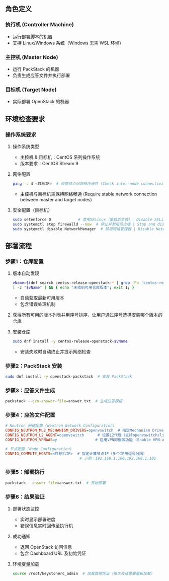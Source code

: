 ## 角色定义

### 执行机 (Controller Machine)
- 运行部署脚本的机器
- 支持 Linux/Windows 系统（Windows 无需 WSL 环境）

### 主控机 (Master Node)
- 运行 PackStack 的机器
- 负责生成应答文件并执行部署

### 目标机 (Target Node)
- 实际部署 OpenStack 的机器

## 环境检查要求

### 操作系统要求
1. 操作系统类型
   - 主控机 & 目标机：CentOS 系列操作系统
   - 版本要求：CentOS Stream 9

2. 网络配置
   ```bash
   ping -c 4 <目标IP>  # 检查节点间网络连通性 (Check inter-node connectivity)
   ```
   - 主控机与目标机需保持网络畅通 (Require stable network connection between master and target nodes)

3. 安全配置（目标机）
   ```bash
   sudo setenforce 0            # 禁用SELinux（重启后生效）| Disable SELinux (persist after reboot)
   sudo systemctl stop firewalld --now  # 停止并禁用防火墙 | Stop and disable firewall
   sudo systemctl disable NetworkManager  # 禁用网络管理器 | Disable NetworkManager
   ```

## 部署流程

### 步骤1：仓库配置
1. 版本自动发现
   
   ```bash
   vName=$(dnf search centos-release-openstack-* | grep -Po 'centos-release-openstack-\K\w+' | sort -Vr | head -1)
   [ -z "$vName" ] && { echo "未找到可用仓库版本"; exit 1; }
   ```
   
   - 自动获取最新可用版本
   - 包含错误处理机制
2. 获得所有可用的版本列表并用序号排序，让用户通过序号选择安装哪个版本的仓库

3. 安装仓库
   
   ```bash
   sudo dnf install -y centos-release-openstack-$vName
   ```
   
   - 安装失败时自动终止并提示网络检查

### 步骤2：PackStack 安装
```bash
sudo dnf install -y openstack-packstack  # 安装 PackStack
```

### 步骤3：应答文件生成
```bash
packstack --gen-answer-file=answer.txt  # 生成应答模板
```

### 步骤4：应答文件配置
```ini
# Neutron 网络配置 (Neutron Network Configuration)
CONFIG_NEUTRON_ML2_MECHANISM_DRIVERS=openvswitch  # 指定Mechanism Driver（默认使用openvswitch）
CONFIG_NEUTRON_L2_AGENT=openvswitch      # 设置L2代理（支持openvswitch/linuxbridge）
CONFIG_NEUTRON_VPNAAS=y                 # 启用VPN即服务功能 (Enable VPN-as-a-Service)

# 节点配置 (Node Configuration)
CONFIG_COMPUTE_HOSTS=<目标机IP>  # 指定计算节点IP（多个IP用逗号分隔）
                                 # 示例：192.168.1.100,192.168.1.101
```

### 步骤5：部署执行
```bash
packstack --answer-file=answer.txt  # 开始部署
```

### 步骤6：结果验证
1. 部署状态监控
   - 实时显示部署进度
   - 错误信息实时回传至执行机

2. 成功通知
   - 返回 OpenStack 访问信息
   - 包含 Dashboard URL 及初始凭证

3. 环境变量加载
   ```bash
   source /root/keystonerc_admin  # 加载管理凭证（每次会话需要重新加载）
   ```
